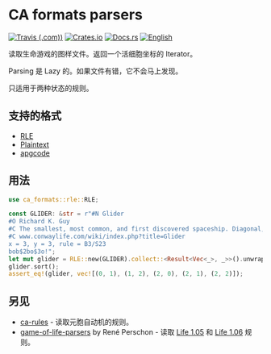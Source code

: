 # CA formats parsers

[![Travis (.com)](https://img.shields.io/travis/com/AlephAlpha/ca-formats))](https://travis-ci.com/AlephAlpha/ca-formats) [![Crates.io](https://img.shields.io/crates/v/ca-formats)](https://crates.io/crates/ca-formats) [![Docs.rs](https://docs.rs/ca-formats/badge.svg)](https://docs.rs/ca-formats/) [![English](https://img.shields.io/badge/readme-English-brightgreen)](README_en.md)

读取生命游戏的图样文件。返回一个活细胞坐标的 Iterator。

Parsing 是 Lazy 的。如果文件有错，它不会马上发现。

只适用于两种状态的规则。

## 支持的格式

- [RLE](https://www.conwaylife.com/wiki/Run_Length_Encoded)
- [Plaintext](https://www.conwaylife.com/wiki/Plaintext)
- [apgcode](https://www.conwaylife.com/wiki/Apgcode)

## 用法

```rust
use ca_formats::rle::RLE;

const GLIDER: &str = r"#N Glider
#O Richard K. Guy
#C The smallest, most common, and first discovered spaceship. Diagonal, has period 4 and speed c/4.
#C www.conwaylife.com/wiki/index.php?title=Glider
x = 3, y = 3, rule = B3/S23
bob$2bo$3o!";
let mut glider = RLE::new(GLIDER).collect::<Result<Vec<_>, _>>().unwrap();
glider.sort();
assert_eq!(glider, vec![(0, 1), (1, 2), (2, 0), (2, 1), (2, 2)]);
```

## 另见

- [ca-rules](https://github.com/AlephAlpha/ca-rules) - 读取元胞自动机的规则。
- [game-of-life-parsers](https://crates.io/crates/game-of-life-parsers) by René Perschon - 读取 [Life 1.05](https://www.conwaylife.com/wiki/Life_1.05) 和 [Life 1.06](https://www.conwaylife.com/wiki/Life_1.06) 规则。
